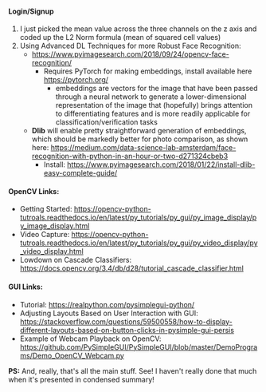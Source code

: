 
#### Login/Signup

1. I just picked the mean value across the three channels on the z axis and coded up the L2 Norm formula (mean of squared cell values) 
2. Using Advanced DL Techniques for more Robust Face Recognition:
	* https://www.pyimagesearch.com/2018/09/24/opencv-face-recognition/
		* Requires PyTorch for making embeddings, install available here https://pytorch.org/
			* embeddings are vectors for the image that have been passed through a neural network to generate a lower-dimensional representation of the image that (hopefully) brings attention to differentiating features and is more readily applicable for classification/verification tasks
	* **Dlib** will enable pretty straightforward generation of embeddings, which should be markedly better for photo comparison, as shown here: https://medium.com/data-science-lab-amsterdam/face-recognition-with-python-in-an-hour-or-two-d271324cbeb3
		* Install: https://www.pyimagesearch.com/2018/01/22/install-dlib-easy-complete-guide/

#### OpenCV Links:

* Getting Started: https://opencv-python-tutroals.readthedocs.io/en/latest/py_tutorials/py_gui/py_image_display/py_image_display.html
* Video Capture: https://opencv-python-tutroals.readthedocs.io/en/latest/py_tutorials/py_gui/py_video_display/py_video_display.html
* Lowdown on Cascade Classifiers: https://docs.opencv.org/3.4/db/d28/tutorial_cascade_classifier.html

#### GUI Links:
* Tutorial: https://realpython.com/pysimplegui-python/
* Adjusting Layouts Based on User Interaction with GUI: https://stackoverflow.com/questions/59500558/how-to-display-different-layouts-based-on-button-clicks-in-pysimple-gui-persis
* Example of Webcam Playback on OpenCV: https://github.com/PySimpleGUI/PySimpleGUI/blob/master/DemoPrograms/Demo_OpenCV_Webcam.py


**PS:** And, really, that's all the main stuff. See! I haven't really done that much when it's presented in condensed summary!